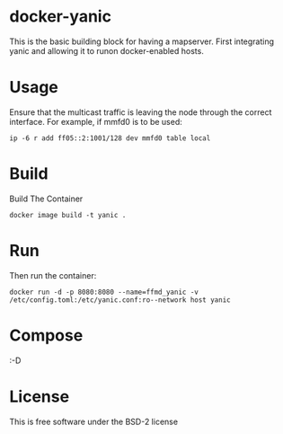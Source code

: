# docker-yanic

This is the basic building block for having a mapserver.
First integrating yanic and allowing it to runon docker-enabled hosts.

# Usage

Ensure that the multicast traffic is leaving the node through the correct 
interface. For example, if mmfd0 is to be used:
```
ip -6 r add ff05::2:1001/128 dev mmfd0 table local
```
# Build
Build The Container
```
docker image build -t yanic .
```

# Run
Then run the container:

```
docker run -d -p 8080:8080 --name=ffmd_yanic -v /etc/config.toml:/etc/yanic.conf:ro--network host yanic
```
# Compose
 :-D

# License

This is free software under the BSD-2 license
